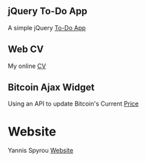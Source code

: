 ## jQuery To-Do App

A simple jQuery [To-Do App](http://yannisspyrou.com/todos)

## Web CV

My online [CV](http://yannisspyrou.com/cv)

## Bitcoin Ajax Widget

Using an API to update Bitcoin's Current [Price](http://yannisspyrou.com/bitcoin)

# Website
Yannis Spyrou [Website](http://yannisspyrou.com)
